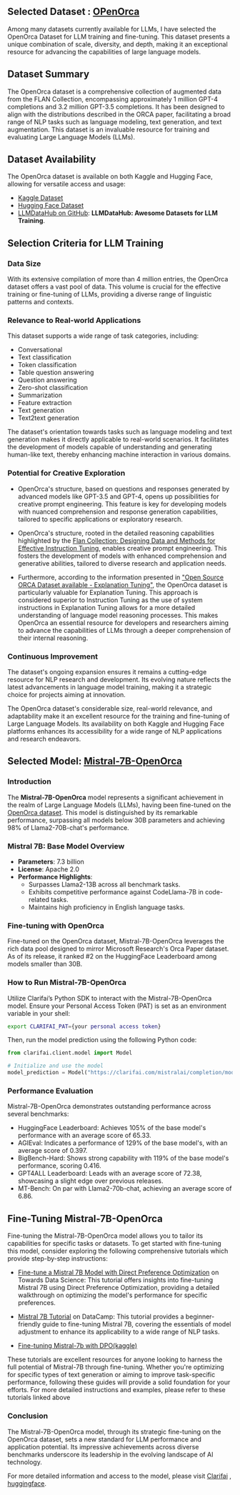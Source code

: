 ## Selected Dataset : [OPenOrca](https://huggingface.co/datasets/Open-Orca/OpenOrca)
Among many datasets currently available for LLMs, I have selected the OpenOrca Dataset for LLM training and fine-tuning. This dataset presents a unique combination of scale, diversity, and depth, making it an exceptional resource for advancing the capabilities of large language models.

## Dataset Summary

The OpenOrca dataset is a comprehensive collection of augmented data from the FLAN Collection, encompassing approximately 1 million GPT-4 completions and 3.2 million GPT-3.5 completions. It has been designed to align with the distributions described in the ORCA paper, facilitating a broad range of NLP tasks such as language modeling, text generation, and text augmentation. This dataset is an invaluable resource for training and evaluating Large Language Models (LLMs).

## Dataset Availability

The OpenOrca dataset is available on both Kaggle and Hugging Face, allowing for versatile access and usage:

- [Kaggle Dataset](https://www.kaggle.com/datasets/thedevastator/open-orca-augmented-flan-dataset/data)
- [Hugging Face Dataset](https://huggingface.co/datasets/Open-Orca/OpenOrca)
- [LLMDataHub on GitHub](https://github.com/Zjh-819/LLMDataHub): **LLMDataHub: Awesome Datasets for LLM Training**.

## Selection Criteria for LLM Training

### Data Size

With its extensive compilation of more than 4 million entries, the OpenOrca dataset offers a vast pool of data. This volume is crucial for the effective training or fine-tuning of LLMs, providing a diverse range of linguistic patterns and contexts.

### Relevance to Real-world Applications

This dataset supports a wide range of task categories, including:

- Conversational
- Text classification
- Token classification
- Table question answering
- Question answering
- Zero-shot classification
- Summarization
- Feature extraction
- Text generation
- Text2text generation

The dataset's orientation towards tasks such as language modeling and text generation makes it directly applicable to real-world scenarios. It facilitates the development of models capable of understanding and generating human-like text, thereby enhancing machine interaction in various domains.

### Potential for Creative Exploration

- OpenOrca's structure, based on questions and responses generated by advanced models like GPT-3.5 and GPT-4, opens up possibilities for creative prompt engineering. This feature is key for developing models with nuanced comprehension and response generation capabilities, tailored to specific applications or exploratory research.

- OpenOrca's structure, rooted in the detailed reasoning capabilities highlighted by the [Flan Collection: Designing Data and Methods for Effective Instruction Tuning](https://arxiv.org/pdf/2301.13688.pdf), enables creative prompt engineering. This fosters the development of models with enhanced comprehension and generative abilities, tailored to diverse research and application needs.

- Furthermore, according to the information presented in ["Open Source ORCA Dataset available - Explanation Tuning"](https://www.youtube.com/watch?v=S6Xf3_VYzuY), the OpenOrca dataset is particularly valuable for Explanation Tuning. This approach is considered superior to Instruction Tuning as the use of system instructions in Explanation Tuning allows for a more detailed understanding of language model reasoning processes. This makes OpenOrca an essential resource for developers and researchers aiming to advance the capabilities of LLMs through a deeper comprehension of their internal reasoning.


### Continuous Improvement

The dataset's ongoing expansion ensures it remains a cutting-edge resource for NLP research and development. Its evolving nature reflects the latest advancements in language model training, making it a strategic choice for projects aiming at innovation.

The OpenOrca dataset's considerable size, real-world relevance, and adaptability make it an excellent resource for the training and fine-tuning of Large Language Models. Its availability on both Kaggle and Hugging Face platforms enhances its accessibility for a wide range of NLP applications and research endeavors.


## Selected Model: [Mistral-7B-OpenOrca](https://huggingface.co/Open-Orca/Mistral-7B-OpenOrca)

### Introduction

The **Mistral-7B-OpenOrca** model represents a significant achievement in the realm of Large Language Models (LLMs), having been fine-tuned on the [OpenOrca dataset](https://huggingface.co/mistralai/Mistral-7B-v0.1). This model is distinguished by its remarkable performance, surpassing all models below 30B parameters and achieving 98% of Llama2-70B-chat's performance.

### Mistral 7B: Base Model Overview

- **Parameters**: 7.3 billion
- **License**: Apache 2.0
- **Performance Highlights**:
  - Surpasses Llama2-13B across all benchmark tasks.
  - Exhibits competitive performance against CodeLlama-7B in code-related tasks.
  - Maintains high proficiency in English language tasks.

### Fine-tuning with OpenOrca

Fine-tuned on the OpenOrca dataset, Mistral-7B-OpenOrca leverages the rich data pool designed to mirror Microsoft Research's Orca Paper dataset. As of its release, it ranked #2 on the HuggingFace Leaderboard among models smaller than 30B.

### How to Run Mistral-7B-OpenOrca

Utilize Clarifai’s Python SDK to interact with the Mistral-7B-OpenOrca model. Ensure your Personal Access Token (PAT) is set as an environment variable in your shell:

```bash
export CLARIFAI_PAT={your personal access token}
```
Then, run the model prediction using the following Python code:

```python
from clarifai.client.model import Model

# Initialize and use the model
model_prediction = Model("https://clarifai.com/mistralai/completion/models/mistral-7B-OpenOrca").predict_by_bytes(b"Write a tweet on future of AI", "text")
```

### Performance Evaluation

Mistral-7B-OpenOrca demonstrates outstanding performance across several benchmarks:

   - HuggingFace Leaderboard: Achieves 105% of the base model's performance with an average score of 65.33.
   - AGIEval: Indicates a performance of 129% of the base model's, with an average score of 0.397.
   - BigBench-Hard: Shows strong capability with 119% of the base model's performance, scoring 0.416.
   - GPT4ALL Leaderboard: Leads with an average score of 72.38, showcasing a slight edge over previous releases.
   - MT-Bench: On par with Llama2-70b-chat, achieving an average score of 6.86.

## Fine-Tuning Mistral-7B-OpenOrca

Fine-tuning the Mistral-7B-OpenOrca model allows you to tailor its capabilities for specific tasks or datasets. To get started with fine-tuning this model, consider exploring the following comprehensive tutorials which provide step-by-step instructions:

- [Fine-tune a Mistral 7B Model with Direct Preference Optimization](https://towardsdatascience.com/fine-tune-a-mistral-7b-model-with-direct-preference-optimization-708042745aac) on Towards Data Science: This tutorial offers insights into fine-tuning Mistral 7B using Direct Preference Optimization, providing a detailed walkthrough on optimizing the model's performance for specific preferences.
  
- [Mistral 7B Tutorial](https://www.datacamp.com/tutorial/mistral-7b-tutorial) on DataCamp: This tutorial provides a beginner-friendly guide to fine-tuning Mistral 7B, covering the essentials of model adjustment to enhance its applicability to a wide range of NLP tasks.

- [Fine-tuning Mistral-7b with DPO(kaggle)](https://www.kaggle.com/code/aisuko/fine-tuning-mistral-7b-with-dpo)

These tutorials are excellent resources for anyone looking to harness the full potential of Mistral-7B through fine-tuning. Whether you're optimizing for specific types of text generation or aiming to improve task-specific performance, following these guides will provide a solid foundation for your efforts. For more detailed instructions and examples, please refer to these tutorials linked above


### Conclusion

The Mistral-7B-OpenOrca model, through its strategic fine-tuning on the OpenOrca dataset, sets a new standard for LLM performance and application potential. Its impressive achievements across diverse benchmarks underscore its leadership in the evolving landscape of AI technology.

For more detailed information and access to the model, please visit [Clarifai](https://clarifai.com/mistralai/completion/models/mistral-7B-OpenOrca) , [huggingface](https://huggingface.co/Open-Orca/Mistral-7B-OpenOrca).





 
